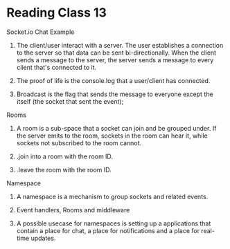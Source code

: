 # Reading Class 13

Socket.io Chat Example

1) The client/user interact with a server. The user establishes a connection to the server so that data can be sent bi-directionally. When the client sends a message to the server, the server sends a message to every client that's connected to it.

2) The proof of life is the console.log that a user/client has connected.

3) Broadcast is the flag that sends the message to everyone except the itself (the socket that sent the event);

Rooms

1) A room is a sub-space that a socket can join and be grouped under. If the server emits to the room, sockets in the room can hear it, while sockets not subscribed to the room cannot.

2) .join into a room with the room ID.

3) .leave the room with the room ID.

Namespace

1) A namespace is a mechanism to group sockets and related events.

2) Event handlers, Rooms and middleware

3) A possible usecase for namespaces is setting up a applications that contain a place for chat, a place for notifications and a place for real-time updates.